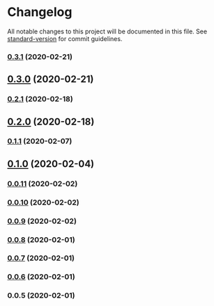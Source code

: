 # Changelog

All notable changes to this project will be documented in this file. See [standard-version](https://github.com/conventional-changelog/standard-version) for commit guidelines.

### [0.3.1](https://github.com/tacnoman/create-ecma-app/compare/v0.3.0...v0.3.1) (2020-02-21)

## [0.3.0](https://github.com/tacnoman/create-ecma-app/compare/v0.2.1...v0.3.0) (2020-02-21)

### [0.2.1](https://github.com/tacnoman/create-ecma-app/compare/v0.1.1...v0.2.1) (2020-02-18)

## [0.2.0](https://github.com/tacnoman/create-ecma-app/compare/v0.1.1...v0.2.0) (2020-02-18)

### [0.1.1](https://github.com/tacnoman/create-ecma-app/compare/v0.1.0...v0.1.1) (2020-02-07)

## [0.1.0](https://github.com/tacnoman/create-ecma-app/compare/v0.0.11...v0.1.0) (2020-02-04)

### [0.0.11](https://github.com/tacnoman/create-ecma-app/compare/v0.0.10...v0.0.11) (2020-02-02)

### [0.0.10](https://github.com/tacnoman/create-ecma-app/compare/v0.0.9...v0.0.10) (2020-02-02)

### [0.0.9](https://github.com/tacnoman/create-ecma-app/compare/v0.0.8...v0.0.9) (2020-02-02)

### [0.0.8](https://github.com/tacnoman/create-ecma-app/compare/v0.0.7...v0.0.8) (2020-02-01)

### [0.0.7](https://github.com/tacnoman/create-ecma-app/compare/v0.0.6...v0.0.7) (2020-02-01)

### [0.0.6](https://github.com/tacnoman/create-ecma-app/compare/v0.0.5...v0.0.6) (2020-02-01)

### 0.0.5 (2020-02-01)
